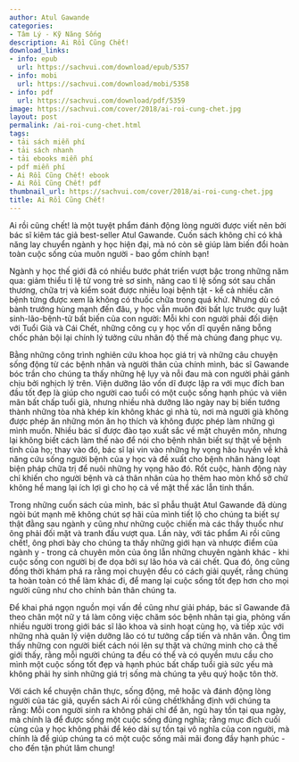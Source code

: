 ```yaml
---
author: Atul Gawande
categories:
- Tâm Lý - Kỹ Năng Sống
description: Ai Rồi Cũng Chết!
download_links:
- info: epub
  url: https://sachvui.com/download/epub/5357
- info: mobi
  url: https://sachvui.com/download/mobi/5358
- info: pdf
  url: https://sachvui.com/download/pdf/5359
image: https://sachvui.com/cover/2018/ai-roi-cung-chet.jpg
layout: post
permalink: /ai-roi-cung-chet.html
tags:
- tải sách miễn phí
- tải sách nhanh
- tải ebooks miễn phí
- pdf miễn phí
- Ai Rồi Cũng Chết! ebook
- Ai Rồi Cũng Chết! pdf
thumbnail_url: https://sachvui.com/cover/2018/ai-roi-cung-chet.jpg
title: Ai Rồi Cũng Chết!
---
```


 <div class="item-desc text-justify"> <p>Ai rồi cũng chết! là một tuyệt phẩm đánh động lòng người được viết nên bởi bác sĩ kiêm tác giả best-seller Atul Gawande. Cuốn sách không chỉ có khả năng lay chuyển ngành y học hiện đại, mà nó còn sẽ giúp làm biến đổi hoàn toàn cuộc sống của muôn người - bao gồm chính bạn!</p><p>Ngành y học thế giới đã có nhiều bước phát triển vượt bậc trong những năm qua: giảm thiểu tỉ lệ tử vong trẻ sơ sinh, nâng cao tỉ lệ sống sót sau chấn thương, chữa trị và kiểm soát được nhiều loại bệnh tật - kể cả nhiều căn bệnh từng được xem là không có thuốc chữa trong quá khứ. Nhưng dù có bành trướng hùng mạnh đến đâu, y học vẫn muôn đời bất lực trước quy luật sinh-lão-bệnh-tử bất biến của con người: Mỗi khi con người phải đối diện với Tuổi Già và Cái Chết, những công cụ y học vốn dĩ quyền năng bỗng chốc phản bội lại chính lý tưởng cứu nhân độ thế mà chúng đang phục vụ.</p><p>Bằng những công trình nghiên cứu khoa học giá trị và những câu chuyện sống động từ các bệnh nhân và người thân của chính mình, bác sĩ Gawande bóc trần cho chúng ta thấy những hệ lụy và nỗi đau mà con người phải gánh chịu bởi nghịch lý trên. Viện dưỡng lão vốn dĩ được lập ra với mục đích ban đầu tốt đẹp là giúp cho người cao tuổi có một cuộc sống hạnh phúc và viên mãn bất chấp tuổi già, nhưng nhiều nhà dưỡng lão ngày nay bị biến tướng thành những tòa nhà khép kín không khác gì nhà tù, nơi mà người già không được phép ăn những món ăn họ thích và không được phép làm những gì mình muốn. Nhiều bác sĩ được đào tạo xuất sắc về mặt chuyên môn, nhưng lại không biết cách làm thế nào để nói cho bệnh nhân biết sự thật về bệnh tình của họ; thay vào đó, bác sĩ lại vin vào những hy vọng hão huyền về khả năng cứu sống người bệnh của y học và đề xuất cho bệnh nhân hàng loạt biện pháp chữa trị để nuôi những hy vọng hão đó. Rốt cuộc, hành động này chỉ khiến cho người bệnh và cả thân nhân của họ thêm hao mòn khổ sở chứ không hề mang lại ích lợi gì cho họ cả về mặt thể xác lẫn tinh thần.</p><p>Trong những cuốn sách của mình, bác sĩ phẫu thuật Atul Gawande đã dùng ngòi bút mạnh mẽ không chút sợ hãi của mình tiết lộ cho chúng ta biết sự thật đằng sau ngành y cũng như những cuộc chiến mà các thầy thuốc như ông phải đối mặt và tranh đấu vượt qua. Lần này, với tác phẩm Ai rồi cũng chết!, ông phơi bày cho chúng ta thấy những giới hạn và nhược điểm của ngành y - trong cả chuyên môn của ông lẫn những chuyên ngành khác - khi cuộc sống con người bị đe dọa bởi sự lão hóa và cái chết. Qua đó, ông cũng đồng thời khám phá ra rằng mọi chuyện đều có cách giải quyết, rằng chúng ta hoàn toàn có thể làm khác đi, để mang lại cuộc sống tốt đẹp hơn cho mọi người cũng như cho chính bản thân chúng ta.</p><p>Để khai phá ngọn nguồn mọi vấn đề cũng như giải pháp, bác sĩ Gawande đã theo chân một nữ y tá làm công việc chăm sóc bệnh nhân tại gia, phỏng vấn nhiều người trong giới bác sĩ lão khoa và sinh hoạt cùng họ, và tiếp xúc với những nhà quản lý viện dưỡng lão có tư tưởng cấp tiến và nhân văn. Ông tìm thấy những con người biết cách nói lên sự thật và chứng minh cho cả thế giới thấy, rằng mỗi người chúng ta đều có thể và có quyền mưu cầu cho mình một cuộc sống tốt đẹp và hạnh phúc bất chấp tuổi già sức yếu mà không phải hy sinh những giá trị sống mà chúng ta yêu quý hoặc tôn thờ.</p><p>Với cách kể chuyện chân thực, sống động, mê hoặc và đánh động lòng người của tác giả, quyển sách Ai rồi cũng chết!khẳng định với chúng ta rằng: Mỗi con người sinh ra không phải chỉ để ăn, ngủ hay tồn tại qua ngày, mà chính là để được sống một cuộc sống đúng nghĩa; rằng mục đích cuối cùng của y học không phải để kéo dài sự tồn tại vô nghĩa của con người, mà chính là để giúp chúng ta có một cuộc sống mãi mãi đong đầy hạnh phúc - cho đến tận phút lâm chung!</p> </div>